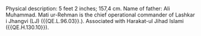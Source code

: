  Physical description: 5 feet 2 inches; 157,4 cm. Name of father: Ali Muhammad. 
Mati ur-Rehman is the chief operational commander of Lashkar i Jhangvi (LJ) 
({{QE.L.96.03}}.). Associated with Harakat-ul Jihad Islami ({{QE.H.130.10}}). 
